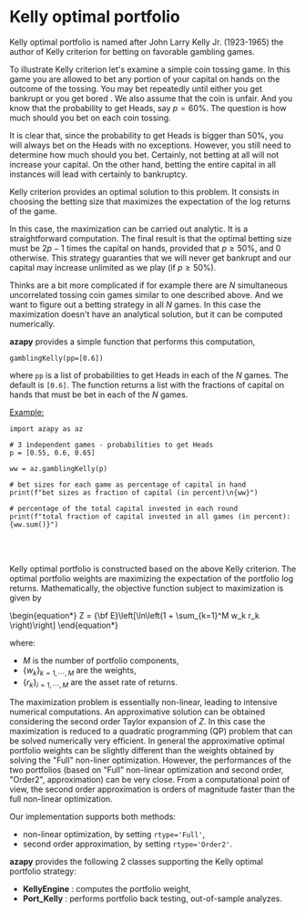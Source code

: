 # Kelly optimal portfolio

Kelly optimal portfolio is named after John Larry Kelly Jr. (1923-1965)
the author of Kelly criterion for betting on favorable gambling games.

To illustrate Kelly criterion let's examine a simple coin tossing game.
In this game you are allowed to bet any portion of your capital on hands on
the outcome of the tossing. You may bet repeatedly until
either you get bankrupt or you get bored .
We also assume that the coin is unfair. And you know that
the probability to get Heads, say $p=60\%$. The question is how much
should you bet on each coin tossing.

It is clear that, since the probability to get Heads is bigger than $50\%$,
you will always bet on the Heads with no exceptions.
However, you still need to determine
how much should you bet. Certainly, not betting at all will not increase
your capital. On the other hand, betting the entire capital in all instances
will lead with certainly to bankruptcy.


Kelly criterion provides an optimal solution to this problem.
It consists in choosing the betting size that maximizes the expectation of
the log returns of the game.


In this case, the maximization can be carried out analytic. It is a
straightforward computation. The final result is that the optimal betting size
must be
$2p-1$ times the capital on hands, provided that $p \ge 50\%$, and $0$
otherwise. This strategy guaranties that we will never get bankrupt and
our capital may increase unlimited as we play (if $p \ge 50\%$).

Thinks are a bit more complicated if for example there are $N$ simultaneous
uncorrelated tossing coin games similar to one described above. And we
want to figure out a betting strategy in all $N$ games. In this case the
maximization doesn't have an analytical solution, but it can be computed
numerically.

**azapy** provides a simple function that performs this computation,
```
gamblingKelly(pp=[0.6])
```
where `pp` is a list of probabilities to get Heads in each of the $N$ games.
The default is `[0.6]`.
The function returns a list with the fractions of
capital on hands that must be bet in each of the $N$ games.

[Example:](https://github.com/Mircea-MMXXI/azapy/blob/main/scripts/util/gamblingKelly_example.py)
```
import azapy as az

# 3 independent games - probabilities to get Heads
p = [0.55, 0.6, 0.65]

ww = az.gamblingKelly(p)

# bet sizes for each game as percentage of capital in hand
print(f"bet sizes as fraction of capital (in percent)\n{ww}")

# percentage of the total capital invested in each round
print(f"total fraction of capital invested in all games (in percent): {ww.sum()}")
```

<br/>
<br/>

Kelly optimal portfolio is constructed based on the above Kelly criterion.
The optimal portfolio weights are maximizing the expectation
of the portfolio log returns. Mathematically,
the objective function subject to maximization is given by

\begin{equation*}
  Z = {\bf E}\left[\ln\left(1 + \sum_{k=1}^M w_k r_k \right)\right]
\end{equation*}

where:
* $M$ is the number of portfolio components,
* $\{w_k\}_{k=1,\cdots,M}$ are the weights,
* $\{r_k\}_{i=1,\cdots,M}$ are the asset rate of returns.

The maximization problem is essentially non-linear, leading to
intensive numerical computations.
An approximative solution can be obtained considering the second
order Taylor expansion of $Z$. In this case the maximization
is reduced to a quadratic programming (QP) problem that
can be solved numerically very efficient.
In general the approximative optimal portfolio weights can be slightly
different than the weights obtained by solving the "Full" non-liner
optimization. However, the performances of the two portfolios (based on "Full"
non-linear optimization and second order, "Order2", approximation) can be
very close. From a computational point of view, the second order approximation
is orders of magnitude faster than the full non-linear optimization.

Our implementation supports both methods:
* non-linear optimization, by setting `rtype='Full'`,
* second order approximation, by setting `rtype='Order2'`.

**azapy** provides the following 2 classes supporting the Kelly optimal
portfolio strategy:
* **KellyEngine**  : computes the portfolio weight,
* **Port_Kelly** : performs portfolio back testing, out-of-sample analyzes.
